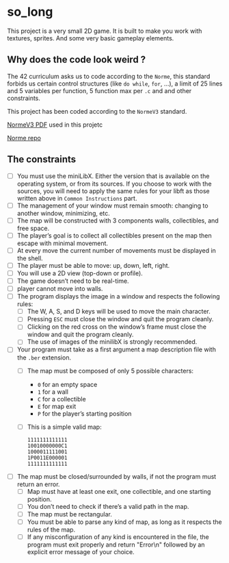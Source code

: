 # so_long

This project is a very small 2D game. It is built to make you work with textures, sprites. And some very basic gameplay elements.

## Why does the code look weird ?

The 42 curriculum asks us to code according to the `Norme`, this standard forbids us certain control structures (like `do while`, `for`, ...), a limit of 25 lines and 5 variables per function, 5 function max per `.c` and and other constraints.

This project has been coded according to the `NormeV3` standard.

[NormeV3 PDF](https://github.com/42School/norminette) used in this projetc

[Norme repo](https://github.com/42School/norminette)

## The constraints

* [ ] You must use the miniLibX. Either the version that is available on the operating system, or from its sources. If you choose to work with the sources, you will need to apply the same rules for your libft as those written above in `Common Instructions` part.
* [ ] The management of your window must remain smooth: changing to another window, minimizing, etc.
* [ ] The map will be constructed with 3 components walls, collectibles, and free space.
* [ ] The player’s goal is to collect all collectibles present on the map then escape with minimal movement.
* [ ] At every move the current number of movements must be displayed in the shell.
* [ ] The player must be able to move: up, down, left, right.
* [ ] You will use a 2D view (top-down or profile).
* [ ] The game doesn’t need to be real-time.
* [ ] player cannot move into walls.
* [ ] The program displays the image in a window and respects the following rules:
  * [ ] The W, A, S, and D keys will be used to move the main character.
  * [ ] Pressing `ESC` must close the window and quit the program cleanly.
  * [ ] Clicking on the red cross on the window’s frame must close the window and quit the program cleanly.
  * [ ] The use of images of the minilibX is strongly recommended.
* [ ] Your program must take as a first argument a map description file with the `.ber` extension.
  * [ ] The map must be composed of only 5 possible characters:
    * `0` for an empty space
    * `1` for a wall
    * `C` for a collectible
    * `E` for map exit
    * `P` for the player’s starting position
  * [ ] This is a simple valid map:

    ```ber
    1111111111111
    10010000000C1
    1000011111001
    1P0011E000001
    1111111111111
    ```

* [ ] The map must be closed/surrounded by walls, if not the program must return an error.
  * [ ] Map must have at least one exit, one collectible, and one starting position.
  * [ ] You don’t need to check if there’s a valid path in the map.
  * [ ] The map must be rectangular.
  * [ ] You must be able to parse any kind of map, as long as it respects the rules of the map.
  * [ ] If any misconfiguration of any kind is encountered in the file, the program must exit properly and return "Error\n" followed by an explicit error message of your choice.
